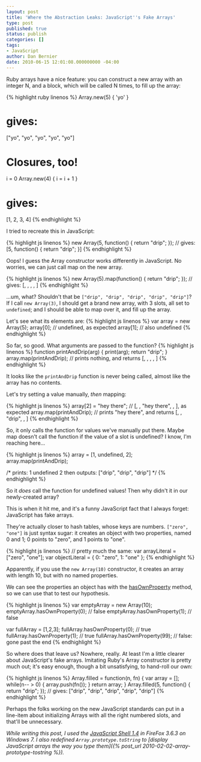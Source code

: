 ```yaml
---
layout: post
title: 'Where the Abstraction Leaks: JavaScript''s Fake Arrays'
type: post
published: true
status: publish
categories: []
tags:
- JavaScript
author: Dan Bernier
date: 2010-06-15 12:01:08.000000000 -04:00
---
```


Ruby arrays have a nice feature: you can construct a new array with an integer N, and a block, which will be called N times, to fill up the array:

{% highlight ruby linenos %}
Array.new(5) { 'yo' }
# gives:
["yo", "yo", "yo", "yo", "yo"]

# Closures, too!
i = 0
Array.new(4) { i = i + 1 }
# gives:
[1, 2, 3, 4]
{% endhighlight %}

I tried to recreate this in JavaScript:

{% highlight js linenos %}
new Array(5, function() { return "drip"; });
// gives:
[5, function() {
    return "drip";
}]
{% endhighlight %}

Oops!  I guess the Array constructor works differently in JavaScript.  No worries, we can just call map on the new array.

{% highlight js linenos %}
new Array(5).map(function() { return "drip"; });
// gives:
[, , , , ]
{% endhighlight %}

...um, what?  Shouldn't that be `["drip", "drip", "drip", "drip", "drip"]`?  If I call `new Array(3)`, I should get a brand new array, with 3 slots, all set to `undefined`; and I should be able to map over it, and fill up the array.

Let's see what its elements are:
{% highlight js linenos %}
var array = new Array(5);
array[0]; // undefined, as expected
array[1]; // also undefined
{% endhighlight %}

So far, so good.  What arguments are passed to the function?
{% highlight js linenos %}
function printAndDrip(arg) {
    print(arg);
    return "drip";
}
array.map(printAndDrip); // prints nothing, and returns [, , , , ]
{% endhighlight %}

It looks like the `printAndDrip` function is never being called, almost like the array has no contents.

Let's try setting a value manually, _then_ mapping:

{% highlight js linenos %}
array[2] = "hey there"; // [, , "hey there", , ], as expected
array.map(printAndDrip);
// prints "hey there", and returns [, , "drip", , ]
{% endhighlight %}

So, it only calls the function for values we've manually put there.  Maybe map doesn't call the function if the value of a slot is undefined?  I know, I'm reaching here...

{% highlight js linenos %}
array = [1, undefined, 2];
array.map(printAndDrip);

/* prints:
1
undefined
2
then outputs:
["drip", "drip", "drip"]
*/
{% endhighlight %}

So it _does_ call the function for undefined values!  Then why didn't it in our newly-created array?

This is when it hit me, and it's a funny JavaScript fact that I always forget: JavaScript has fake arrays.

They're actually closer to hash tables, whose keys are numbers.  `["zero", "one"]` is just syntax sugar: it creates an object with two properties, named 0 and 1; 0 points to "zero", and 1 points to "one".  

{% highlight js linenos %}
// pretty much the same:
var arrayLiteral = ["zero", "one"];
var objectLiteral = { 0: "zero", 1: "one" };
{% endhighlight %}

Apparently, if you use the `new Array(10)` constructor, it creates an array with length 10, but with no named properties.

We can see the properties an object has with the [hasOwnProperty](https://developer.mozilla.org/en/Core_JavaScript_1.5_Reference/Global_Objects/Object/hasOwnProperty) method, so we can use that to test our hypothesis.

{% highlight js linenos %}
var emptyArray = new Array(10);
emptyArray.hasOwnProperty(0); // false
emptyArray.hasOwnProperty(1); // false

var fullArray = [1,2,3];
fullArray.hasOwnProperty(0); // true
fullArray.hasOwnProperty(1); // true
fullArray.hasOwnProperty(99); // false: gone past the end
{% endhighlight %}

So where does that leave us? Nowhere, really.  At least I'm a little clearer about JavaScript's fake arrays.  Imitating Ruby's Array constructor is pretty much out; it's easy enough, though a bit unsatisfying, to hand-roll our own:

{% highlight js linenos %}
Array.filled = function(n, fn) {
    var array = [];
    while(n-- > 0) {
        array.push(fn());
    }
    return array;
}
Array.filled(5, function() { return "drip"; });
// gives:
["drip", "drip", "drip", "drip", "drip"]
{% endhighlight %}

Perhaps the folks working on the new JavaScript standards can put in a line-item about initializing Arrays with all the right numbered slots, and that'll be unnecessary.

_While writing this post, I used the [JavaScript Shell 1.4](http://www.squarefree.com/shell/shell.html) in FireFox 3.6.3 on Windows 7.  I also redefined `Array.prototype.toString` to [display JavaScript arrays the way you type them]({% post_url 2010-02-02-array-prototype-tostring %})._
